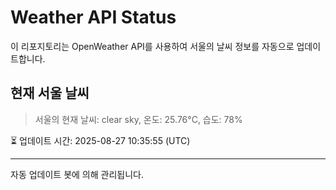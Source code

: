 
# Weather API Status

이 리포지토리는 OpenWeather API를 사용하여 서울의 날씨 정보를 자동으로 업데이트합니다.

## 현재 서울 날씨
> 서울의 현재 날씨: clear sky, 온도: 25.76°C, 습도: 78%

⏳ 업데이트 시간: 2025-08-27 10:35:55 (UTC)

---
자동 업데이트 봇에 의해 관리됩니다.
